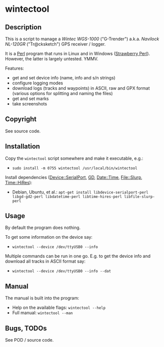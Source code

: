 # wintectool

## Description

This is a script to manage a _Wintec WGS-1000_ ("G-Trender") a.k.a. _Navilock NL-120GR_ ("Tr@cksketch") GPS receiver / logger.

It is a [Perl](https://www.perl.org/) program that runs in Linux and in Windows ([Strawberry Perl](http://strawberryperl.com/)). However, the latter is largely untested. YMMV.

Features:

- get and set device info (name, info and s/n strings)
- configure logging modes
- download logs (tracks and waypoints) in ASCII, raw and GPX format (various options for splitting and naming the files)
- get and set marks
- take screenshots

## Copyright

See source code.

## Installation

Copy the `wintectool` script somewhere and make it executable, e.g.:

- `sudo install -m 0755 wintectool /usr/local/bin/wintectool`

Install dependencies ([Device::SerialPort](https://metacpan.org/pod/Device::SerialPort), [GD](https://metacpan.org/pod/GD), [Date::Time](https://metacpan.org/pod/Date::Time), [File::Slurp](https://metacpan.org/pod/File::Slurp), [Time::HiRes](https://metacpan.org/pod/Time::HiRes)):

- Debian, Ubuntu, et al.: `apt-get install libdevice-serialport-perl libgd-gd2-perl libdatetime-perl libtime-hires-perl libfile-slurp-perl`

## Usage

By default the program does nothing.

To get some information on the device say:

- `wintectool --device /dev/ttyUSB0 --info`

Multiple commands can be run in one go. E.g. to get the device info and download all tracks in ASCII format say:

- `wintectool --device /dev/ttyUSB0 --info --dat`

## Manual

The manual is built into the program:

- Help on the available flags: `wintectool --help`
- Full manual: `wintectool --man`


## Bugs, TODOs

See POD / source code.


